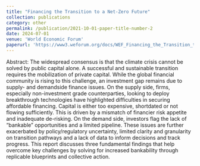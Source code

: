 ```yaml
---
title: "Financing the Transition to a Net-Zero Future"
collection: publications
category: other
permalink: /publication/2021-10-01-paper-title-number-2
date: 2024-07-01
venue: 'World Economic Forum'
paperurl: 'https://www3.weforum.org/docs/WEF_Financing_the_Transition_to_a_Net_Zero_Future_2021.pdf'
---
```


Abstract: The widespread consensus is that the climate crisis cannot be solved by public capital alone. A successful and sustainable transition requires the mobilization of private capital. While the global financial community is rising to this challenge, an investment gap remains due to supply- and demandside finance issues. On the supply side, firms, especially non-investment grade counterparties, looking to deploy breakthrough technologies have highlighted difficulties in securing affordable financing. Capital is either too expensive, shortdated or not flowing sufficiently. This is driven by a mismatch of financier risk appetite and inadequate de-risking. On the demand side, investors flag the lack of “bankable” opportunities and a limited pipeline. These issues are further exacerbated by policy/regulatory uncertainty, limited clarity and granularity on transition pathways and a lack of data to inform decisions and track progress. This report discusses three fundamental findings that help overcome key challenges by solving for increased bankability through replicable blueprints and collective action.
